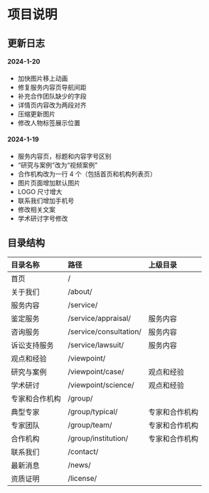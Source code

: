 # 项目说明

## 更新日志
#### 2024-1-20
* 加快图片移上动画
* 修复服务内容页导航间距
* 补充合作团队缺少的字段
* 详情页内容改为两段对齐
* 压缩更新图片
* 修改人物标签展示位置

#### 2024-1-19
* 服务内容页，标题和内容字号区别
* “研究与案例”改为“视频案例”
* 合作机构改为一行 4 个（包括首页和机构列表页）
* 图片页面增加默认图片
* LOGO 尺寸增大
* 联系我们增加手机号
* 修改相关文案
* 学术研讨字号修改

## 目录结构

 | 目录名称 | 路径 | 上级目录 |
 | :--- | :--- | :--- |
 | 首页 |  / | |
 | 关于我们 |	/about/ | |
 | 服务内容 |	/service/ | |
 | 鉴定服务 |	/service/appraisal/ |服务内容|
 | 咨询服务 |	/service/consultation/ | 服务内容 |
 | 诉讼支持服务 |	/service/lawsuit/ |服务内容 |
 | 观点和经验 |	/viewpoint/ | |
 | 研究与案例 |	/viewpoint/case/ | 观点和经验 |
 | 学术研讨 |	/viewpoint/science/ | 观点和经验 |
 | 专家和合作机构 |	/group/ | |
 | 典型专家 |	/group/typical/ |专家和合作机构 |
 | 专家团队 |	/group/team/ | 专家和合作机构 |
 | 合作机构 | /group/institution/ | 专家和合作机构|
 | 联系我们 | /contact/ | |
 | 最新消息 | /news/ | |
 | 资质证明 | /license/ | |


